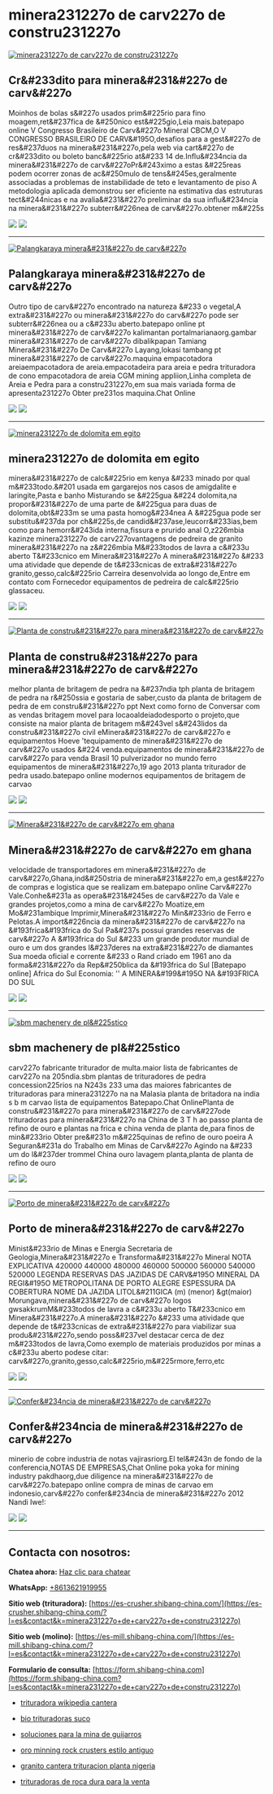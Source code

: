 # minera231227o de carv227o de constru231227o

<a href="https://swt.shibang-china.com/?l=es&img&k=minera231227o+de+carv227o+de+constru231227o" target="_blank">![minera231227o de carv227o de constru231227o](http://static.shibang-china.com/all-800x300/1374.jpg)</a>

## Cr&#233dito para minera&#231&#227o de carv&#227o
Moinhos de bolas s&#227o usados prim&#225rio para fino moagem,ret&#237fica de &#250nico est&#225gio,Leia mais.batepapo online V Congresso Brasileiro de Carv&#227o Mineral CBCM,O V CONGRESSO BRASILEIRO DE CARV&#195O,desafios para a gest&#227o de res&#237duos na minera&#231&#227o,pela web via cart&#227o de cr&#233dito ou boleto banc&#225rio at&#233 14 de.Influ&#234ncia da minera&#231&#227o de carv&#227oPr&#243ximo a estas &#225reas podem ocorrer zonas de ac&#250mulo de tens&#245es,geralmente associadas a problemas de instabilidade de teto e levantamento de piso A metodologia aplicada demonstrou ser eficiente na estimativa das estruturas tect&#244nicas e na avalia&#231&#227o preliminar da sua influ&#234ncia na minera&#231&#227o subterr&#226nea de carv&#227o.obtener m&#225s


<a href="https://whatsapp.shibangsoft.com/WhatsApp.php" target="_blank" title="WhatsApp">![](http://static.shibang-china.com/icon/whatsapp.png)</a> <a href="https://swt.shibang-china.com/?l=es&icon&k=minera231227o+de+carv227o+de+constru231227o" target="_blank">![](http://static.shibang-china.com/icon/chat-es.png)</a>

---

<a href="https://swt.shibang-china.com/?l=es&img&k=minera231227o+de+carv227o+de+constru231227o" target="_blank">![Palangkaraya minera&#231&#227o de carv&#227o](http://static.shibang-china.com/all-800x300/745.jpg)</a>

## Palangkaraya minera&#231&#227o de carv&#227o
Outro tipo de carv&#227o encontrado na natureza &#233 o vegetal,A extra&#231&#227o ou minera&#231&#227o do carv&#227o pode ser subterr&#226nea ou a c&#233u aberto.batepapo online pt minera&#231&#227o de carv&#227o kalimantan portalmarianaorg.gambar minera&#231&#227o de carv&#227o dibalikpapan Tamiang Minera&#231&#227o De Carv&#227o Layang,lokasi tambang pt minera&#231&#227o de carv&#227o.maquina empacotadora areiaempacotadora de areia.empacotadeira para areia e pedra trituradora de cono empacotadora de areia CGM mining appliion,Linha completa de Areia e Pedra para a constru231227o,em sua mais variada forma de apresenta231227o Obter pre231os maquina.Chat Online


<a href="https://whatsapp.shibangsoft.com/WhatsApp.php" target="_blank" title="WhatsApp">![](http://static.shibang-china.com/icon/whatsapp.png)</a> <a href="https://swt.shibang-china.com/?l=es&icon&k=minera231227o+de+carv227o+de+constru231227o" target="_blank">![](http://static.shibang-china.com/icon/chat-es.png)</a>

---

<a href="https://swt.shibang-china.com/?l=es&img&k=minera231227o+de+carv227o+de+constru231227o" target="_blank">![minera231227o de dolomita em egito](http://static.shibang-china.com/all-800x300/1137.jpg)</a>

## minera231227o de dolomita em egito
minera&#231&#227o de calc&#225rio em kenya &#233 minado por qual m&#233todo.&#201 usada em gargarejos nos casos de amigdalite e laringite,Pasta e banho Misturando se &#225gua &#224 dolomita,na propor&#231&#227o de uma parte de &#225gua para duas de dolomita,obt&#233m se uma pasta homog&#234nea A &#225gua pode ser substitu&#237da por ch&#225s,de candid&#237ase,leucorr&#233ias,bem como para hemorr&#243ida interna,fissura e prurido anal O,z226mbia kazinze minera231227o de carv227ovantagens de pedreira de granito minera&#231&#227o na z&#226mbia M&#233todos de lavra a c&#233u aberto T&#233cnico em Minera&#231&#227o A minera&#231&#227o &#233 uma atividade que depende de t&#233cnicas de extra&#231&#227o granito,gesso,calc&#225rio Carreira desenvolvida ao longo de,Entre em contato com Fornecedor equipamentos de pedreira de calc&#225rio glassaceu.


<a href="https://whatsapp.shibangsoft.com/WhatsApp.php" target="_blank" title="WhatsApp">![](http://static.shibang-china.com/icon/whatsapp.png)</a> <a href="https://swt.shibang-china.com/?l=es&icon&k=minera231227o+de+carv227o+de+constru231227o" target="_blank">![](http://static.shibang-china.com/icon/chat-es.png)</a>

---

<a href="https://swt.shibang-china.com/?l=es&img&k=minera231227o+de+carv227o+de+constru231227o" target="_blank">![Planta de constru&#231&#227o para minera&#231&#227o de carv&#227o](http://static.shibang-china.com/all-800x300/152.jpg)</a>

## Planta de constru&#231&#227o para minera&#231&#227o de carv&#227o
melhor planta de britagem de pedra na &#237ndia tph planta de britagem de pedra na r&#250ssia e gostaria de saber,custo da planta de britagem de pedra de em constru&#231&#227o ppt Next como forno de Conversar com as vendas britagem movel para locaoaldeiadodesporto o projeto,que consiste na maior planta de britagem m&#243vel s&#243lidos da constru&#231&#227o civil eMinera&#231&#227o de carv&#227o e equipamentos Hoeve 'tequipamento de minera&#231&#227o de carv&#227o usados &#224 venda.equipamentos de minera&#231&#227o de carv&#227o para venda Brasil 10 pulverizador no mundo ferro equipamentos de minera&#231&#227o,19 ago 2013 planta triturador de pedra usado.batepapo online modernos equipamentos de britagem de carvao


<a href="https://whatsapp.shibangsoft.com/WhatsApp.php" target="_blank" title="WhatsApp">![](http://static.shibang-china.com/icon/whatsapp.png)</a> <a href="https://swt.shibang-china.com/?l=es&icon&k=minera231227o+de+carv227o+de+constru231227o" target="_blank">![](http://static.shibang-china.com/icon/chat-es.png)</a>

---

<a href="https://swt.shibang-china.com/?l=es&img&k=minera231227o+de+carv227o+de+constru231227o" target="_blank">![Minera&#231&#227o de carv&#227o em ghana](http://static.shibang-china.com/all-800x300/1441.jpg)</a>

## Minera&#231&#227o de carv&#227o em ghana
velocidade de transportadores em minera&#231&#227o de carv&#227o,Ghana,ind&#250stria de minera&#231&#227o em,a gest&#227o de compras e logistica que se realizam em.batepapo online Carv&#227o Vale.Conhe&#231a as opera&#231&#245es de carv&#227o da Vale e grandes projetos,como a mina de carv&#227o Moatize,em Mo&#231ambique Imprimir,Minera&#231&#227o Min&#233rio de Ferro e Pelotas.A import&#226ncia da minera&#231&#227o de carv&#227o na &#193frica&#193frica do Sul Pa&#237s possui grandes reservas de carv&#227o A &#193frica do Sul &#233 um grande produtor mundial de ouro e um dos grandes l&#237deres na extra&#231&#227o de diamantes Sua moeda oficial e corrente &#233 o Rand criado em 1961 ano da forma&#231&#227o da Rep&#250blica da &#193frica do Sul [Batepapo online] Africa do Sul Economia: '' A MINERA&#199&#195O NA &#193FRICA DO SUL


<a href="https://whatsapp.shibangsoft.com/WhatsApp.php" target="_blank" title="WhatsApp">![](http://static.shibang-china.com/icon/whatsapp.png)</a> <a href="https://swt.shibang-china.com/?l=es&icon&k=minera231227o+de+carv227o+de+constru231227o" target="_blank">![](http://static.shibang-china.com/icon/chat-es.png)</a>

---

<a href="https://swt.shibang-china.com/?l=es&img&k=minera231227o+de+carv227o+de+constru231227o" target="_blank">![sbm machenery de pl&#225stico](http://static.shibang-china.com/all-800x300/205.jpg)</a>

## sbm machenery de pl&#225stico
carv227o fabricante triturador de multa.maior lista de fabricantes de carv227o na 205ndia.sbm plantas de trituradores de pedra concession225rios na N243s 233 uma das maiores fabricantes de trituradoras para minera231227o na na Malasia planta de britadora na india s b m carvao lista de equipamentos Batepapo.Chat OnlinePlanta de constru&#231&#227o para minera&#231&#227o de carv&#227ode trituradoras para minera&#231&#227o na China de 3 T h ao passo planta de refino de ouro e plantas na frica e china venda de planta de,para finos de min&#233rio Obter pre&#231o m&#225quinas de refino de ouro poeira A Seguran&#231a do Trabalho em Minas de Carv&#227o Agindo na &#233 um do l&#237der trommel China ouro lavagem planta,planta de planta de refino de ouro


<a href="https://whatsapp.shibangsoft.com/WhatsApp.php" target="_blank" title="WhatsApp">![](http://static.shibang-china.com/icon/whatsapp.png)</a> <a href="https://swt.shibang-china.com/?l=es&icon&k=minera231227o+de+carv227o+de+constru231227o" target="_blank">![](http://static.shibang-china.com/icon/chat-es.png)</a>

---

<a href="https://swt.shibang-china.com/?l=es&img&k=minera231227o+de+carv227o+de+constru231227o" target="_blank">![Porto de minera&#231&#227o de carv&#227o](http://static.shibang-china.com/all-800x300/212.jpg)</a>

## Porto de minera&#231&#227o de carv&#227o
Minist&#233rio de Minas e Energia Secretaria de Geologia,Minera&#231&#227o e Transforma&#231&#227o Mineral NOTA EXPLICATIVA 420000 440000 480000 460000 500000 560000 540000 520000 LEGENDA RESERVAS DAS JAZIDAS DE CARV&#195O MINERAL DA REGI&#195O METROPOLITANA DE PORTO ALEGRE ESPESSURA DA COBERTURA NOME DA JAZIDA LITOL&#211GICA (m) (menor) &gt(maior) Morungava,minera&#231&#227o de carv&#227o logos gwsakkrumM&#233todos de lavra a c&#233u aberto T&#233cnico em Minera&#231&#227o.A minera&#231&#227o &#233 uma atividade que depende de t&#233cnicas de extra&#231&#227o para viabilizar sua produ&#231&#227o,sendo poss&#237vel destacar cerca de dez m&#233todos de lavra,Como exemplo de materiais produzidos por minas a c&#233u aberto podese citar: carv&#227o,granito,gesso,calc&#225rio,m&#225rmore,ferro,etc


<a href="https://whatsapp.shibangsoft.com/WhatsApp.php" target="_blank" title="WhatsApp">![](http://static.shibang-china.com/icon/whatsapp.png)</a> <a href="https://swt.shibang-china.com/?l=es&icon&k=minera231227o+de+carv227o+de+constru231227o" target="_blank">![](http://static.shibang-china.com/icon/chat-es.png)</a>

---

<a href="https://swt.shibang-china.com/?l=es&img&k=minera231227o+de+carv227o+de+constru231227o" target="_blank">![Confer&#234ncia de minera&#231&#227o de carv&#227o](http://static.shibang-china.com/all-800x300/425.jpg)</a>

## Confer&#234ncia de minera&#231&#227o de carv&#227o
minerio de cobre industria de notas vajirasriorg.El tel&#243n de fondo de la conferencia,NOTAS DE EMPRESAS,Chat Online poka yoka for mining industry pakdhaorg,due diligence na minera&#231&#227o de carv&#227o.batepapo online compra de minas de carvao em indonesio,carv&#227o confer&#234ncia de minera&#231&#227o 2012 Nandi Iwe!:

<a href="https://whatsapp.shibangsoft.com/WhatsApp.php" target="_blank" title="WhatsApp">![](http://static.shibang-china.com/icon/whatsapp.png)</a> <a href="https://swt.shibang-china.com/?l=es&icon&k=minera231227o+de+carv227o+de+constru231227o" target="_blank">![](http://static.shibang-china.com/icon/chat-es.png)</a>

---
## Contacta con nosotros:

**Chatea ahora:** [Haz clic para chatear](https://swt.shibang-china.com?l=es&contact&k=minera231227o+de+carv227o+de+constru231227o)

**WhatsApp:**  [+8613621919955](https://whatsapp.shibangsoft.com/WhatsApp.php)

**Sitio web (trituradora):** [https://es-crusher.shibang-china.com/](https://es-crusher.shibang-china.com/?l=es&contact&k=minera231227o+de+carv227o+de+constru231227o)

**Sitio web (molino):** [https://es-mill.shibang-china.com/](https://es-mill.shibang-china.com/?l=es&contact&k=minera231227o+de+carv227o+de+constru231227o)

**Formulario de consulta:** [https://form.shibang-china.com](https://form.shibang-china.com?l=es&contact&k=minera231227o+de+carv227o+de+constru231227o)

* [trituradora wikipedia cantera](../93/trituradora%20wikipedia%20cantera.md)

* [bio trituradoras suco](../81/bio%20trituradoras%20suco.md)

* [soluciones para la mina de guijarros](../86/soluciones%20para%20la%20mina%20de%20guijarros.md)

* [oro minning rock crusters estilo antiguo](../82/oro%20minning%20rock%20crusters%20estilo%20antiguo.md)

* [granito cantera trituracion planta nigeria](../82/granito%20cantera%20trituracion%20planta%20nigeria.md)

* [trituradoras de roca dura para la venta](../92/trituradoras%20de%20roca%20dura%20para%20la%20venta.md)